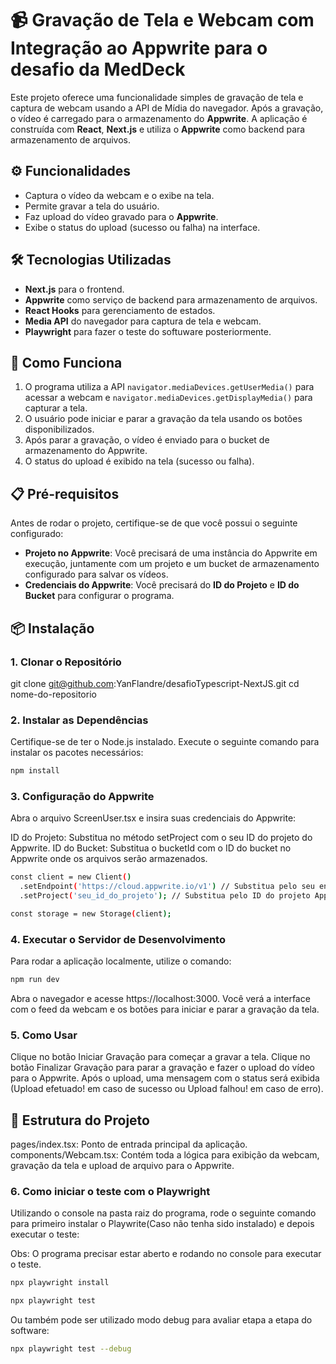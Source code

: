 # 📹 Gravação de Tela e Webcam com Integração ao Appwrite para o desafio da MedDeck

Este projeto oferece uma funcionalidade simples de gravação de tela e captura de webcam usando a API de Mídia do navegador. Após a gravação, o vídeo é carregado para o armazenamento do **Appwrite**. A aplicação é construída com **React**, **Next.js** e utiliza o **Appwrite** como backend para armazenamento de arquivos.

## ⚙️ Funcionalidades

- Captura o vídeo da webcam e o exibe na tela.
- Permite gravar a tela do usuário.
- Faz upload do vídeo gravado para o **Appwrite**.
- Exibe o status do upload (sucesso ou falha) na interface.

## 🛠️ Tecnologias Utilizadas

- **Next.js** para o frontend.
- **Appwrite** como serviço de backend para armazenamento de arquivos.
- **React Hooks** para gerenciamento de estados.
- **Media API** do navegador para captura de tela e webcam.
- **Playwright** para fazer o teste do softuware posteriormente.

## 🚀 Como Funciona

1. O programa utiliza a API `navigator.mediaDevices.getUserMedia()` para acessar a webcam e `navigator.mediaDevices.getDisplayMedia()` para capturar a tela.
2. O usuário pode iniciar e parar a gravação da tela usando os botões disponibilizados.
3. Após parar a gravação, o vídeo é enviado para o bucket de armazenamento do Appwrite.
4. O status do upload é exibido na tela (sucesso ou falha).

## 📋 Pré-requisitos

Antes de rodar o projeto, certifique-se de que você possui o seguinte configurado:

- **Projeto no Appwrite**: Você precisará de uma instância do Appwrite em execução, juntamente com um projeto e um bucket de armazenamento configurado para salvar os vídeos.
- **Credenciais do Appwrite**: Você precisará do **ID do Projeto** e **ID do Bucket** para configurar o programa.

## 📦 Instalação

### 1. Clonar o Repositório

git clone git@github.com:YanFlandre/desafioTypescript-NextJS.git
cd nome-do-repositorio

### 2. Instalar as Dependências

Certifique-se de ter o Node.js instalado. Execute o seguinte comando para instalar os pacotes necessários:

```bash
npm install
```

### 3. Configuração do Appwrite

Abra o arquivo ScreenUser.tsx e insira suas credenciais do Appwrite:

ID do Projeto: Substitua no método setProject com o seu ID do projeto do Appwrite.
ID do Bucket: Substitua o bucketId com o ID do bucket no Appwrite onde os arquivos serão armazenados.

```bash
const client = new Client()
  .setEndpoint('https://cloud.appwrite.io/v1') // Substitua pelo seu endpoint Appwrite
  .setProject('seu_id_do_projeto'); // Substitua pelo ID do projeto Appwrite

const storage = new Storage(client);
```

### 4. Executar o Servidor de Desenvolvimento

Para rodar a aplicação localmente, utilize o comando:

```bash
npm run dev
```

Abra o navegador e acesse https://localhost:3000. Você verá a interface com o feed da webcam e os botões para iniciar e parar a gravação da tela.

### 5. Como Usar

Clique no botão Iniciar Gravação para começar a gravar a tela.
Clique no botão Finalizar Gravação para parar a gravação e fazer o upload do vídeo para o Appwrite.
Após o upload, uma mensagem com o status será exibida (Upload efetuado! em caso de sucesso ou Upload falhou! em caso de erro).

## 📁 Estrutura do Projeto

pages/index.tsx: Ponto de entrada principal da aplicação.
components/Webcam.tsx: Contém toda a lógica para exibição da webcam, gravação da tela e upload de arquivo para o Appwrite.

### 6. Como iniciar o teste com o Playwright

Utilizando o console na pasta raiz do programa, rode o seguinte comando para primeiro instalar o Playwrite(Caso não tenha sido instalado) e depois executar o teste:

Obs: O programa precisar estar aberto e rodando no console para executar o teste.

```bash
npx playwright install

```

```bash
npx playwright test
```

Ou também pode ser utilizado modo debug para avaliar etapa a etapa do software:

```bash
npx playwright test --debug
```
